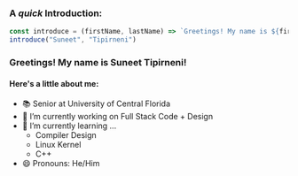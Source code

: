 ### A *quick* Introduction:

```javascript
const introduce = (firstName, lastName) => `Greetings! My name is ${firstName} ${lastName}!`
introduce("Suneet", "Tipirneni")
```

### Greetings! My name is Suneet Tipirneni!

#### Here's a little about me:

- 📚 Senior at University of Central Florida
- 🔭 I’m currently working on Full Stack Code + Design
- 🌱 I’m currently learning ...
  - Compiler Design
  - Linux Kernel
  - C++
- 😄 Pronouns: He/Him

<!--
**suneettipirneni/suneettipirneni** is a ✨ _special_ ✨ repository because its `README.md` (this file) appears on your GitHub profile.

Here are some ideas to get you started:

- 🔭 I’m currently working on ...
  - Frontend Code + Desgin
- 🌱 I’m currently learning ...
- 👯 I’m looking to collaborate on ...
- 🤔 I’m looking for help with ...
- 💬 Ask me about ...
- 📫 How to reach me: ...
- 😄 Pronouns: ...
- ⚡ Fun fact: ...
-->

